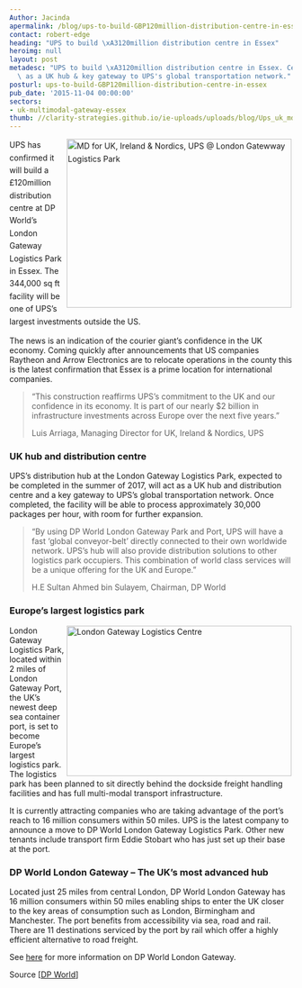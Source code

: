 ```yaml
---
Author: Jacinda
apermalink: /blog/ups-to-build-GBP120million-distribution-centre-in-essex
contact: robert-edge
heading: "UPS to build \xA3120million distribution centre in Essex"
heroimg: null
layout: post
metadesc: "UPS to build \xA3120million distribution centre in Essex. Centre will act\
  \ as a UK hub & key gateway to UPS's global transportation network."
posturl: ups-to-build-GBP120million-distribution-centre-in-essex
pub_date: '2015-11-04 00:00:00'
sectors:
- uk-multimodal-gateway-essex
thumb: //clarity-strategies.github.io/ie-uploads/uploads/blog/Ups_uk_md_and_lg_ceo_mini.jpg
---
```


<p><span style='line-height: 1.6;'><img alt='MD for UK, Ireland &amp; Nordics, UPS @ London Gatewway Logistics Park' src='//clarity-strategies.github.io/ie-uploads/uploads/blog/UPS_uk_md_and_lg_ceo_400.jpg' style='width: 400px; height: 300px; margin-left: 2px; margin-right: 2px; float: right;'/>UPS has confirmed it will build a £120million distribution centre at DP World’s London Gateway Logistics Park in Essex. The 344,000 sq ft facility will be one of UPS’s largest investments outside the US.</span></p><p>The news is an indication of the courier giant’s confidence in the UK economy. Coming quickly after announcements that US companies Raytheon and Arrow Electronics are to relocate operations in the county this is the latest confirmation that Essex is a prime location for international companies.</p><blockquote><p>“This construction reaffirms UPS’s commitment to the UK and our confidence in its economy. It is part of our nearly $2 billion in infrastructure investments across Europe over the next five years.”</p><p>Luis Arriaga, Managing Director for UK, Ireland &amp; Nordics, UPS</p></blockquote><h3>UK hub and distribution centre</h3><p>UPS’s distribution hub at the London Gateway Logistics Park, expected to be completed in the summer of 2017, will act as a UK hub and distribution centre and a key gateway to UPS’s global transportation network. Once completed, the facility will be able to process approximately 30,000 packages per hour, with room for further expansion.</p><blockquote><p>“By using DP World London Gateway Park and Port, UPS will have a fast ‘global conveyor-belt’ directly connected to their own worldwide network. UPS’s hub will also provide distribution solutions to other logistics park occupiers. This combination of world class services will be a unique offering for the UK and Europe.”</p><p>H.E Sultan Ahmed bin Sulayem, Chairman, DP World</p></blockquote><h3>Europe’s largest logistics park</h3><p><img alt='London Gateway Logistics Centre' src='//clarity-strategies.github.io/ie-uploads/uploads/blog/LGW_Logistics_centre_400.jpg' style='width: 400px; height: 267px; margin-left: 2px; margin-right: 2px; float: right;'/>London Gateway Logistics Park, located within 2 miles of London Gateway Port, the UK’s newest deep sea container port, is set to become Europe’s largest logistics park. The logistics park has been planned to sit directly behind the dockside freight handling facilities and has full multi-modal transport infrastructure.</p><p>It is currently attracting companies who are taking advantage of the port’s reach to 16 million consumers within 50 miles. UPS is the latest company to announce a move to DP World London Gateway Logistics Park. Other new tenants include transport firm Eddie Stobart who has just set up their base at the port.</p><h3>DP World London Gateway – The UK’s most advanced hub</h3><p>Located just 25 miles from central London, DP World London Gateway has 16 million consumers within 50 miles enabling ships to enter the UK closer to the key areas of consumption such as London, Birmingham and Manchester. The port benefits from accessibility via sea, road and rail. There are 11 destinations serviced by the port by rail which offer a highly efficient alternative to road freight.</p><p>See <a href='http://www.investessex.co.uk/studies/place-studies/london-gateway-port/'>here</a> for more information on DP World London Gateway.</p><p>Source [<a href='http://www.londongateway.com/media-page/press-releases/ups-build-new-facility-dp-world-london-gateway-logistics-park/'>DP World</a>]</p>